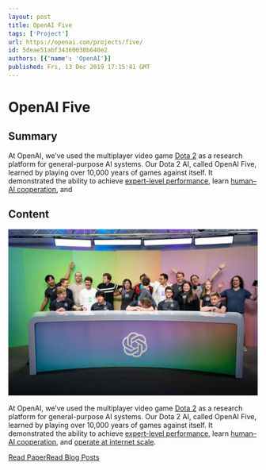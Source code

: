 ```yaml
---
layout: post
title: OpenAI Five
tags: ['Project']
url: https://openai.com/projects/five/
id: 5deae51abf34360038b640e2
authors: [{'name': 'OpenAI'}]
published: Fri, 13 Dec 2019 17:15:41 GMT
---
```



# OpenAI Five

## Summary

<!--kg-card-begin: markdown--><div class="medium-copy">
<p>At OpenAI, we’ve used the multiplayer video game <a href="https://www.dota2.com/play/">Dota 2</a> as a research platform for general-purpose AI systems. Our Dota 2 AI, called OpenAI Five, learned by playing over 10,000 years of games against itself. It demonstrated the ability to achieve <a href="https://openai.com/blog/openai-five-defeats-dota-2-world-champions">expert-level performance</a>, learn <a href="https://openai.com/blog/openai-five-defeats-dota-2-world-champions/#cooperativemode">human–AI cooperation</a>, and</p></div>

## Content


<!--kg-card-begin: markdown--><div class="medium-copy">
<img alt="OpenAI Five" src="images/OPEN_AI_DOTA_FINALS_3_DSC1231.JPG"/><p>At OpenAI, we’ve used the multiplayer video game <a href="https://www.dota2.com/play/">Dota 2</a> as a research platform for general-purpose AI systems. Our Dota 2 AI, called OpenAI Five, learned by playing over 10,000 years of games against itself. It demonstrated the ability to achieve <a href="https://openai.com/blog/openai-five-defeats-dota-2-world-champions">expert-level performance</a>, learn <a href="https://openai.com/blog/openai-five-defeats-dota-2-world-champions/#cooperativemode">human–AI cooperation</a>, and <a href="https://openai.com/blog/openai-five-defeats-dota-2-world-champions/#arena">operate at internet scale</a>.</p>
</div>
<section class="btns"><a class="btn btn-padded icon-paper" href="https://arxiv.org/abs/1912.06680">Read Paper</a><a class="btn btn-padded icon-papers" href="https://openai.com/blog/tags/dota-2/">Read Blog Posts</a></section>
<!--kg-card-end: markdown-->